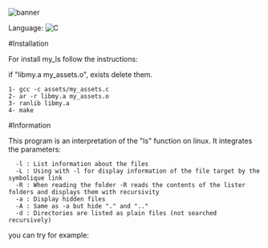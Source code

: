 ![banner](https://user-images.githubusercontent.com/67347242/157099534-90d55200-b212-4eab-a145-325babf7ab6d.png)

Language: ![C](https://img.shields.io/badge/c-%2300599C.svg?style=for-the-badge&logo=c&logoColor=white)

#Installation 

For install my_ls follow the instructions:

if "libmy.a my_assets.o", exists delete them.
```
1- gcc -c assets/my_assets.c
2- ar -r libmy.a my_assets.o
3- ranlib libmy.a
4- make
```
#Information 

This program is an interpretation of the "ls" function on linux. It integrates the parameters:
```
  -l : List information about the files
  -L : Using with -l for display information of the file target by the symbolique link
  -R : When reading the folder -R reads the contents of the lister folders and displays them with recursivity
  -a : Display hidden files
  -A : Same as -a but hide "." and ".."
  -d : Directories are listed as plain files (not searched recursively)
```
you can try for example:
```my_ls -A -l -L ~/ /etc

